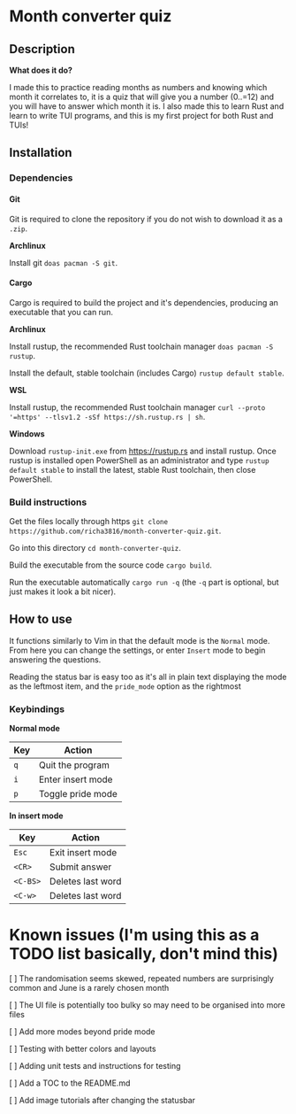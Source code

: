 # Month converter quiz

## Description

**What does it do?**

I made this to practice reading months as numbers and knowing which month it correlates to, it is a quiz that will give you a number (0..=12) and you will have to answer which month it is. I also made this to learn Rust and learn to write TUI programs, and this is my first project for both Rust and TUIs!

## Installation

### Dependencies

#### Git

Git is required to clone the repository if you do not wish to download it as a `.zip`.

**Archlinux**

Install git `doas pacman -S git`.

#### Cargo

Cargo is required to build the project and it's dependencies, producing an executable that you can run.

**Archlinux**

Install rustup, the recommended Rust toolchain manager `doas pacman -S rustup`.

Install the default, stable toolchain (includes Cargo) `rustup default stable`.

**WSL**

Install rustup, the recommended Rust toolchain manager `curl --proto '=https' --tlsv1.2 -sSf https://sh.rustup.rs | sh`.

**Windows**

Download `rustup-init.exe` from https://rustup.rs and install rustup. Once rustup is installed open PowerShell as an administrator and type `rustup default stable` to install the latest, stable Rust toolchain, then close PowerShell.

### Build instructions

Get the files locally through https `git clone https://github.com/richa3816/month-converter-quiz.git`.

Go into this directory `cd month-converter-quiz`.

Build the executable from the source code `cargo build`.

Run the executable automatically `cargo run -q` (the `-q` part is optional, but just makes it look a bit nicer).

## How to use

It functions similarly to Vim in that the default mode is the `Normal` mode. From here you can change the settings, or enter `Insert` mode to begin answering the questions.

Reading the status bar is easy too as it's all in plain text displaying the mode as the leftmost item, and the `pride_mode` option as the rightmost

### Keybindings

**Normal mode**

| Key | Action            |
| --- | ----------------- |
| `q` | Quit the program  |
| `i` | Enter insert mode |
| `p` | Toggle pride mode |

**In insert mode**

| Key      | Action            |
| -------- | ----------------- |
| `Esc`    | Exit insert mode  |
| `<CR>`   | Submit answer     |
| `<C-BS>` | Deletes last word |
| `<C-w>`  | Deletes last word |

# Known issues (I'm using this as a TODO list basically, don't mind this)

[ ] The randomisation seems skewed, repeated numbers are surprisingly common and June is a rarely chosen month

[ ] The UI file is potentially too bulky so may need to be organised into more files

[ ] Add more modes beyond pride mode

[ ] Testing with better colors and layouts

[ ] Adding unit tests and instructions for testing

[ ] Add a TOC to the README.md

[ ] Add image tutorials after changing the statusbar
